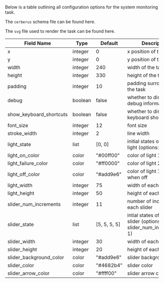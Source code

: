 
Below is a table outlining all configuration options for the system monitoring task. 

The `cerberus` schema file can be found here.

The `svg` file used to render the task can be found here.

| Field Name              | Type    | Default      | Description |
|-------------------------|---------|--------------|-------------|
| x                       | integer | 0            | x position of the task | 
| y                       | integer | 0            | y position of the task | 
| width                   | integer | 240          | width of the task      | 
| height                  | integer | 330          | height of the task     | 
| padding                 | integer | 10           | padding surrounding the task | 
| debug                   | boolean | false        | whether to display debug information  |
| show_keyboard_shortcuts | boolean | false        | whether to display keyboard shortcuts |
| font_size               | integer | 12           | font size   |
| stroke_width            | integer | 2            | line width  |
| light_state             | list    | [0, 0]       | initial states of each light (options: 0 or 1) |
| light_on_color          | color   | "#00ff00"    | color of light 1 when on |
| light_failure_color     | color   | "#ff0000"    | color of light 2 when on |
| light_off_color         | color   | "#add9e6"    | color of light 1 and 2 when off |
| light_width             | integer | 75           | width of each light             |
| light_height            | integer | 50           | height of each light            |
| slider_num_increments   | integer | 11           | number of increments in each slider |
| slider_state            | list    | [5, 5, 5, 5] | intial states of each slider (options: 0 to slider_num_increments-1) |
| slider_width            | integer | 30           | width of each slider            |
| slider_height           | integer | 20           | height of each slider           |
| slider_background_color | color   | "#add9e6"    | slider background color         |
| slider_color            | color   | "#4682b4"    | slider color                    |
| slider_arrow_color      | color   | "#ffff00"    | slider arrow color              |